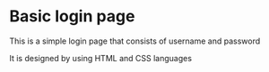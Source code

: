 # **Basic login page**

This is a simple login page that consists of username and password 

It is designed by using HTML and CSS languages 
